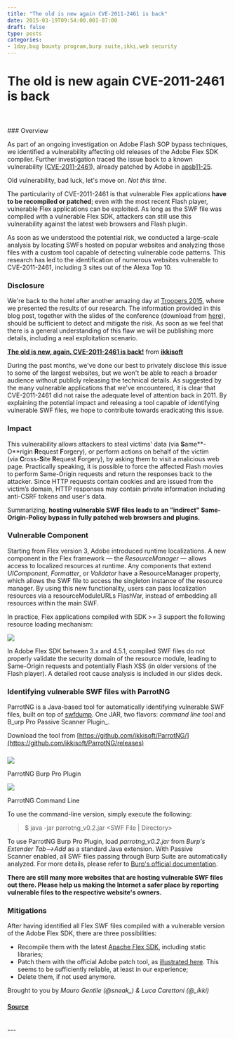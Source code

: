 ```yaml
---
title: "The old is new again CVE-2011-2461 is back"
date: 2015-03-19T09:54:00.001-07:00
draft: false
type: posts
categories: 
- 1day,bug bounty program,burp suite,ikki,web security
---
```

# The old is new again CVE-2011-2461 is back

<br/>

<br/>
### Overview

As part of an ongoing investigation on Adobe Flash SOP bypass techniques, we identified a vulnerability affecting old releases of the Adobe Flex SDK compiler. Further investigation traced the issue back to a known vulnerability ([CVE-2011-2461](http://web.nvd.nist.gov/view/vuln/detail?vulnId=CVE-2011-2461)), already patched by Adobe in [apsb11-25](https://www.adobe.com/support/security/bulletins/apsb11-25.html).

  

Old vulnerability, bad luck, let's move on. _Not this time_.

  

The particularity of CVE-2011-2461 is that vulnerable Flex applications **have to be recompiled or patched**; even with the most recent Flash player, vulnerable Flex applications can be exploited. As long as the SWF file was compiled with a vulnerable Flex SDK, attackers can still use this vulnerability against the latest web browsers and Flash plugin.

  

As soon as we understood the potential risk, we conducted a large-scale analysis by locating SWFs hosted on popular websites and analyzing those files with a custom tool capable of detecting vulnerable code patterns. This research has led to the identification of numerous websites vulnerable to CVE-2011-2461, including 3 sites out of the Alexa Top 10.  
  

### Disclosure

We're back to the hotel after another amazing day at [Troopers 2015](https://www.troopers.de/events/troopers15/497_the_old_is_new_again_cve20112461_is_back/), where we presented the results of our research. The information provided in this blog post, together with the slides of the conference (download from [here](https://github.com/ikkisoft/ParrotNG/raw/master/documents/Troopers%202015%20-%20The%20old%20is%20new%2C%20again.%20CVE-2011-2461%20is%20back!.pdf)), should be sufficient to detect and mitigate the risk. As soon as we feel that there is a general understanding of this flaw we will be publishing more details, including a real exploitation scenario.  
  

  

**[The old is new, again. CVE-2011-2461 is back!](https://www.slideshare.net/ikkisoft/the-old-is-new-again-cve20112461-is-back "The old is new, again. CVE-2011-2461 is back!")** from **[ikkisoft](https://www.slideshare.net/ikkisoft)**

  

During the past months, we've done our best to privately disclose this issue to some of the largest websites, but we won't be able to reach a broader audience without publicly releasing the technical details. As suggested by the many vulnerable applications that we've encountered, it is clear that CVE-2011-2461 did not raise the adequate level of attention back in 2011. By explaining the potential impact and releasing a tool capable of identifying vulnerable SWF files, we hope to contribute towards eradicating this issue.  
  

### Impact

This vulnerability allows attackers to steal victims' data (via **S**ame**\-O**rigin **R**equest **F**orgery), or perform actions on behalf of the victim (via **C**ross-**S**ite **R**equest **F**orgery), by asking them to visit a malicious web page. Practically speaking, it is possible to force the affected Flash movies to perform Same-Origin requests and return the responses back to the attacker. Since HTTP requests contain cookies and are issued from the victim’s domain, HTTP responses may contain private information including anti-CSRF tokens and user's data.  
  

Summarizing, **hosting vulnerable SWF files leads to an "indirect" Same-Origin-Policy bypass in fully patched web browsers and plugins.**  
  

### Vulnerable Component

Starting from Flex version 3, Adobe introduced runtime localizations. A new component in the Flex framework — the _ResourceManager_ — allows access to localized resources at runtime. Any components that extend _UIComponent_, _Formatter_, or _Validator_ have a ResourceManager property, which allows the SWF file to access the singleton instance of the resource manager. By using this new functionality, users can pass localization resources via a resourceModuleURLs FlashVar, instead of embedding all resources within the main SWF.  
  
In practice, Flex applications compiled with SDK >= 3 support the following resource loading mechanism:  

[![](https://blogger.googleusercontent.com/img/b/R29vZ2xl/AVvXsEiZsHrwbVSuZ9MYISFqG3tc-t3DWjeNOn7cyO5Szk_yxBnXmqDyMVlJMJ8nuFJJOXLTVUvaPXyHAwrEvcADl0nQVAOpamFxwFOfEdhme7reUbK2qvnpdrJpMjyRiIWa-8RPbfp-fLuK01Y/s1600/Screen+Shot+2015-03-16+at+4.47.57+PM.png)](https://blogger.googleusercontent.com/img/b/R29vZ2xl/AVvXsEiZsHrwbVSuZ9MYISFqG3tc-t3DWjeNOn7cyO5Szk_yxBnXmqDyMVlJMJ8nuFJJOXLTVUvaPXyHAwrEvcADl0nQVAOpamFxwFOfEdhme7reUbK2qvnpdrJpMjyRiIWa-8RPbfp-fLuK01Y/s1600/Screen+Shot+2015-03-16+at+4.47.57+PM.png)

  
In Adobe Flex SDK between 3.x and 4.5.1, compiled SWF files do not properly validate the security domain of the resource module, leading to Same-Origin requests and potentially Flash XSS (in older versions of the Flash player). A detailed root cause analysis is included in our slides deck.  
  

### Identifying vulnerable SWF files with ParrotNG

ParrotNG is a Java-based tool for automatically identifying vulnerable SWF files, built on top of [swfdump](http://www.swftools.org/swfdump.html). One JAR, two flavors: _command line tool_ and B_urp Pro Passive Scanner Plugin_.  
  
Download the tool from [https://github.com/ikkisoft/ParrotNG/](https://github.com/ikkisoft/ParrotNG/releases)  
  

### 

[![](https://blogger.googleusercontent.com/img/b/R29vZ2xl/AVvXsEgpYplA8JpOnTndoCZobaORlt5OOCT63e9SMgTR0A8ooTXNBpYuAG8josBPeuHf8wRLeiT8mlcBqz0a7wFXYhtub57pPXyM96ZCLiIvvpw287JZaS-jFO6pU41kHkShx3rMhydkMplcRWI/s1600/Screen+Shot+2015-03-16+at+4.58.28+PM.png)](https://blogger.googleusercontent.com/img/b/R29vZ2xl/AVvXsEgpYplA8JpOnTndoCZobaORlt5OOCT63e9SMgTR0A8ooTXNBpYuAG8josBPeuHf8wRLeiT8mlcBqz0a7wFXYhtub57pPXyM96ZCLiIvvpw287JZaS-jFO6pU41kHkShx3rMhydkMplcRWI/s1600/Screen+Shot+2015-03-16+at+4.58.28+PM.png)

ParrotNG Burp Pro Plugin

[![](https://blogger.googleusercontent.com/img/b/R29vZ2xl/AVvXsEhPUec1Po8CNTFSY00vqeglUakB4gvvHXjYW6DFnTyOnB_X8-L7QYJ2UsQd-Vca_qNpsDN_aP4GPDQGjsavwmV8ZD_fQ4SWTEAJuOM6N2YnQ16aelFjTL7pkdMl-4uLzeT3BzJKoa2XpUY/s1600/Screen+Shot+2015-03-16+at+4.58.38+PM.png)](https://blogger.googleusercontent.com/img/b/R29vZ2xl/AVvXsEhPUec1Po8CNTFSY00vqeglUakB4gvvHXjYW6DFnTyOnB_X8-L7QYJ2UsQd-Vca_qNpsDN_aP4GPDQGjsavwmV8ZD_fQ4SWTEAJuOM6N2YnQ16aelFjTL7pkdMl-4uLzeT3BzJKoa2XpUY/s1600/Screen+Shot+2015-03-16+at+4.58.38+PM.png)

ParrotNG Command Line

To use the command-line version, simply execute the following:  

> $ java -jar parrotng\_v0.2.jar <SWF File | Directory>

To use ParrotNG Burp Pro Plugin, load _parrotng\_v0.2.jar_ from _Burp's Extender Tab-->Add_ as a standard Java extension. With Passive Scanner enabled, all SWF files passing through Burp Suite are automatically analyzed. For more details, please refer to [Burp's official documentation](http://portswigger.net/burp/help/extender.html).  
  
**There are still many more websites that are hosting vulnerable SWF files out there. Please help us making the Internet a safer place by reporting vulnerable files to the respective website's owners.**  

###   

### Mitigations

After having identified all Flex SWF files compiled with a vulnerable version of the Adobe Flex SDK, there are three possibilities:  

-   Recompile them with the latest [Apache Flex SDK](http://flex.apache.org/), including static libraries;
-   Patch them with the official Adobe patch tool, as [illustrated here](https://helpx.adobe.com/flash-builder/kb/flex-security-issue-apsb11-25.html). This seems to be sufficiently reliable, at least in our experience;
-   Delete them, if not used anymore.

  
Brought to you by _Mauro Gentile (@sneak\_) & Luca Carettoni (@\_ikki)_

#### [Source](http://blog.nibblesec.org/feeds/1214081421856438100/comments/default)

<br/>
---
